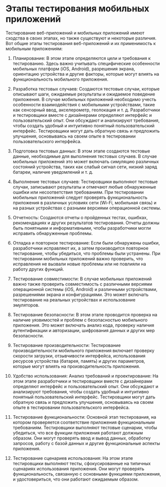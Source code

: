 # Этапы тестирования мобильных приложений
Тестирование веб-приложений и мобильных приложений имеют сходства в своих этапах, но также существуют и некоторые различия. Вот общие этапы тестирования веб-приложений и их применимость к мобильным приложениям:  

1. Планирование: В этом этапе определяются цели и требования к тестированию. Здесь важно учитывать специфические особенности мобильных платформ (iOS, Android), разрешения экрана, ориентацию устройства и другие факторы, которые могут влиять на функциональность мобильного приложения.  

2. Разработка тестовых случаев: Создаются тестовые случаи, которые описывают шаги, ожидаемые результаты и ожидаемое поведение приложения. В случае мобильных приложений необходимо учесть особенности взаимодействия с мобильными устройствами, такие как сенсорный ввод, акселерометр, геолокация и т. д. Разработчики и тестировщики вместе с дизайнерами определяют интерфейс и пользовательский опыт. Они обсуждают и анализируют требования, чтобы создать удобный и интуитивно понятный пользовательский интерфейс. Тестировщики могут дать обратную связь и предложить улучшения, основываясь на своем опыте в тестировании пользовательского интерфейса.  

3. Подготовка тестовых данных: В этом этапе создаются тестовые данные, необходимые для выполнения тестовых случаев. В случае мобильных приложений это может включать симуляцию различных состояний устройства, таких как слабый сигнал сети, низкий заряд батареи, наличие уведомлений и т. д.  

4. Выполнение тестовых случаев: Тестировщики выполняют тестовые случаи, записывают результаты и отмечают любые обнаруженные ошибки или несоответствия требованиям. При тестировании мобильных приложений следует проверять функциональность приложения в различных условиях сети (Wi-Fi, мобильная связь) и на разных устройствах с разными версиями операционной системы.  

5. Отчетность: Создаются отчеты о пройденных тестах, ошибках, рекомендациях и других результатов тестирования. Отчеты должны быть понятными и информативными, чтобы разработчики могли исправить обнаруженные проблемы.  

6. Отладка и повторное тестирование: Если были обнаружены ошибки, разработчики исправляют их, а затем производится повторное тестирование, чтобы убедиться, что проблемы были устранены. При тестировании мобильных приложений важно проверить, что исправления не вызвали новые проблемы или не повлияли на работу других функций.  

7. Тестирование совместимости: В случае мобильных приложений важно также проверить совместимость с различными версиями операционной системы (iOS, Android) и различными устройствами, разрешениями экрана и конфигурациями. Это может включать тестирование на реальных устройствах и использование эмуляторов.  

8. Тестирование безопасности: В этом этапе проводится проверка на наличие уязвимостей и проблем с безопасностью мобильного приложения. Это может включать анализ кода, проверку наличия аутентификации и авторизации, шифрования данных и других мер безопасности.  

9. Тестирование производительности: Тестирование производительности мобильного приложения включает проверку скорости загрузки, отзывчивости интерфейса, использования ресурсов устройства (батарея, память) и других параметров, которые могут влиять на производительность приложения.  
    
10. Удобство использования: Анализ требований и проектирование: На этом этапе разработчики и тестировщики вместе с дизайнерами определяют интерфейс и пользовательский опыт. Они обсуждают и анализируют требования, чтобы создать удобный и интуитивно понятный пользовательский интерфейс. Тестировщики могут дать обратную связь и предложить улучшения, основываясь на своем опыте в тестировании пользовательского интерфейса.  

11. Тестирование функциональности: Основной этап тестирования, на котором проверяется соответствие приложения функциональным требованиям. Тестировщики выполняют тестовые сценарии, чтобы убедиться, что все функции приложения работают должным образом. Они могут проверять ввод и вывод данных, обработку запросов, работу с базой данных и другие функциональные аспекты приложения.

12. Тестирование сценариев использования: На этом этапе тестировщики выполняют тесты, сфокусированные на типичных сценариях использования приложения. Они могут проверять функциональность, связанную с основными функциями приложения, и удостовериться, что они работают ожидаемым образом.
   
